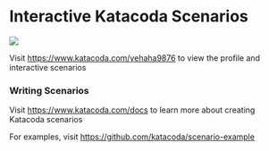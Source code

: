 # Interactive Katacoda Scenarios

[![](http://shields.katacoda.com/katacoda/yehaha9876/count.svg)](https://www.katacoda.com/yehaha9876 "Get your profile on Katacoda.com")

Visit https://www.katacoda.com/yehaha9876 to view the profile and interactive scenarios

### Writing Scenarios
Visit https://www.katacoda.com/docs to learn more about creating Katacoda scenarios

For examples, visit https://github.com/katacoda/scenario-example

